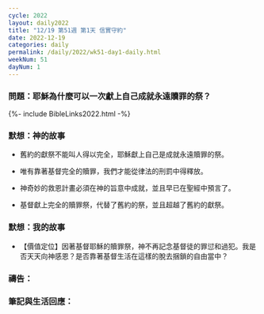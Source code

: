 ```yaml
---
cycle: 2022
layout: daily2022
title: "12/19 第51週 第1天 信實守約"
date: 2022-12-19
categories: daily
permalink: /daily/2022/wk51-day1-daily.html
weekNum: 51
dayNum: 1
---
```


### 問題：耶穌為什麼可以一次獻上自己成就永遠贖罪的祭？

{%- include BibleLinks2022.html -%}

### 默想：神的故事 
+ 舊約的獻祭不能叫人得以完全，耶穌獻上自己是成就永遠贖罪的祭。

+ 唯有靠著基督完全的贖罪，我們才能從律法的刑罰中得釋放。

+ 神奇妙的救恩計畫必須在神的旨意中成就，並且早已在聖經中預言了。

+ 基督獻上完全的贖罪祭，代替了舊約的祭，並且超越了舊約的獻祭。

### 默想：我的故事
+ 【價值定位】因著基督耶穌的贖罪祭，神不再記念基督徒的罪愆和過犯。我是否天天向神感恩？是否靠著基督生活在這樣的脫去捆鎖的自由當中？

### 禱告：

### 筆記與生活回應：
